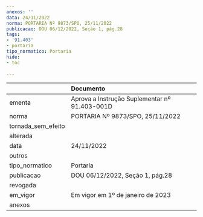 ```yaml
---
anexos: ''
data: 24/11/2022
norma: PORTARIA Nº 9873/SPO, 25/11/2022
publicacao: DOU 06/12/2022, Seção 1, pág.28
tags:
- '91.403'
- portaria
tipo_normatico: Portaria
hide: 
- toc 
 
---
```


|                    | Documento                                     |
|:-------------------|:----------------------------------------------|
| ementa             | Aprova a Instrução Suplementar nº 91.403-001D |
| norma              | PORTARIA Nº 9873/SPO, 25/11/2022              |
| tornada_sem_efeito |                                               |
| alterada           |                                               |
| data               | 24/11/2022                                    |
| outros             |                                               |
| tipo_normatico     | Portaria                                      |
| publicacao         | DOU 06/12/2022, Seção 1, pág.28               |
| revogada           |                                               |
| em_vigor           | Em vigor em 1º de janeiro de 2023             |
| anexos             |                                               |